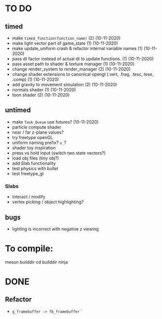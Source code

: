 
# TO DO
## timed
- make `timed_function(function_name)` (2) (10-11-2020)
- make light vector part of game_state  (1) (10-11-2020)
- make update_uniform crash & refactor internal variable names (1) (10-11-2020)
- pass dt factor instead of actual dt to update functions. (1) (10-11-2020)
- pass asset path to shader & texture manager (1) (10-11-2020)
- change render_system to render_manager (2) (10-11-2020)
- change shader extensions to canonical opengl (.vert, .frag, .tesc, tese, .comp) (1) (10-11-2020)
- add gravity to movement simulation (2) (10-11-2020)
- normals shader (1) (10-11-2020)
- toon shader (2) (10-11-2020)

## untimed
- make `Task_Queue` use futures? (10-11-2020)
- particle compute shader 
- near / far z-plane values?
- try freetype openGL 
- uniform naming prefix? `u_`?
- shader toy inspiration
- press vs hold input (switch two state vectors?)
- load obj files (tiny obj?)
- add Slab functionality
- test physics with bullet
- test freetype_gl

### Slabs
 - interact / modify
 - vertex picking / object highlighting?
 


## bugs
- lighting is incorrect with negative z viewing


# To compile:
meson builddir
cd builddir
ninja

# DONE

## Refactor
- `g_framebuffer -> fb_framebuffer` 
` 
